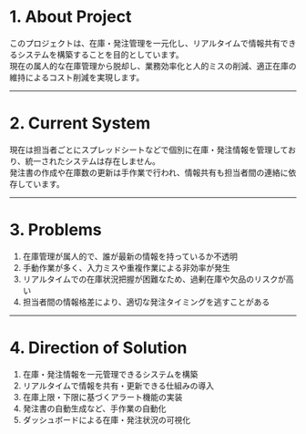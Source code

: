 # 1. About Project
このプロジェクトは、在庫・発注管理を一元化し、リアルタイムで情報共有できるシステムを構築することを目的としています。  
現在の属人的な在庫管理から脱却し、業務効率化と人的ミスの削減、適正在庫の維持によるコスト削減を実現します。

---

# 2. Current System
現在は担当者ごとにスプレッドシートなどで個別に在庫・発注情報を管理しており、統一されたシステムは存在しません。  
発注書の作成や在庫数の更新は手作業で行われ、情報共有も担当者間の連絡に依存しています。

---

# 3. Problems

1. 在庫管理が属人的で、誰が最新の情報を持っているか不透明  
2. 手動作業が多く、入力ミスや重複作業による非効率が発生  
3. リアルタイムでの在庫状況把握が困難なため、過剰在庫や欠品のリスクが高い  
4. 担当者間の情報格差により、適切な発注タイミングを逃すことがある  

---

# 4. Direction of Solution

1. 在庫・発注情報を一元管理できるシステムを構築  
2. リアルタイムで情報を共有・更新できる仕組みの導入  
3. 在庫上限・下限に基づくアラート機能の実装  
4. 発注書の自動生成など、手作業の自動化  
5. ダッシュボードによる在庫・発注状況の可視化
